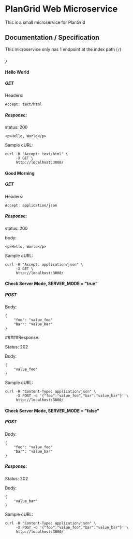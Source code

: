 # PlanGrid Web Microservice

This is a small microservice for PlanGrid

## Documentation / Specification

This microservice only has 1 endpoint at the index path (`/`)

### `/`

#### Hello World

##### GET

Headers:

`Accept: text/html`

##### Response:

status: 200

`<p>Hello, World</p>`

Sample cURL:

```
curl -H "Accept: text/html" \
     -X GET \
     http://localhost:3000/
```


#### Good Morning

##### GET

Headers:

`Accept: application/json`

##### Response:

status: 200

body:

`<p>Hello, World</p>`

Sample cURL:

```
curl -H "Accept: application/json" \
     -X GET \
     http://localhost:3000/
```


#### Check Server Mode, SERVER_MODE = "true"

##### POST

Body: 

```
{
    "foo": "value_foo"
    "bar": "value_bar"
}
```

#####Response:

Status: 202

Body:

```
{
    "value_foo"
}
```

Sample cURL:

```
curl -H "Content-Type: application/json" \
     -X POST -d '{"foo":"value_foo","bar":"value_bar"}' \
     http://localhost:3000/
```

#### Check Server Mode, SERVER_MODE = "false"

##### POST

Body: 

```
{
    "foo": "value_foo"
    "bar": "value_bar"
}
```

##### Response:

Status: 202

Body:

```
{
    "value_bar"
}
```

Sample cURL:

```
curl -H "Content-Type: application/json" \
     -X POST -d '{"foo":"value_foo","bar":"value_bar"}' \
     http://localhost:3000/
```

